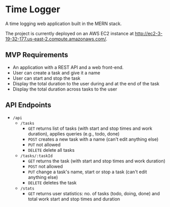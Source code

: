 # Time Logger
A time logging web application built in the MERN stack.

The project is currently deployed on an AWS EC2 instance at http://ec2-3-19-32-177.us-east-2.compute.amazonaws.com/.

## MVP Requirements
- An application with a REST API and a web front-end.
- User can create a task and give it a name
- User can start and stop the task
- Display the total duration to the user during and at the end of the task
- Display the total duration across tasks to the user

## API Endpoints
- `/api`
  - `/tasks`
    - `GET`     returns list of tasks (with start and stop times and work duration), applies queries (e.g., todo, done)
    - `POST`    creates a new task with a name (can't edit anything else)
    - `PUT`     not allowed
    - `DELETE`  delete all tasks
  - `/tasks/:taskId`
    - `GET`     returns the task (with start and stop times and work duration)
    - `POST`    not allowed
    - `PUT`     change a task's name, start or stop a task (can't edit anything else)
    - `DELETE`  deletes the task
  - `/stats`
    - `GET`     returns user statistics: no. of tasks (todo, doing, done) and total work start and stop times and duration
